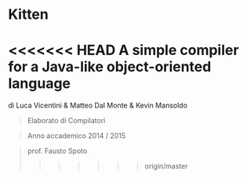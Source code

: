 Kitten
======

<<<<<<< HEAD
A simple compiler for a Java-like object-oriented language
=======
di Luca Vicentini 
 & Matteo Dal Monte
 & Kevin Mansoldo
> Elaborato di Compilatori

> Anno accademico 2014 / 2015


> prof. Fausto Spoto
>>>>>>> origin/master
